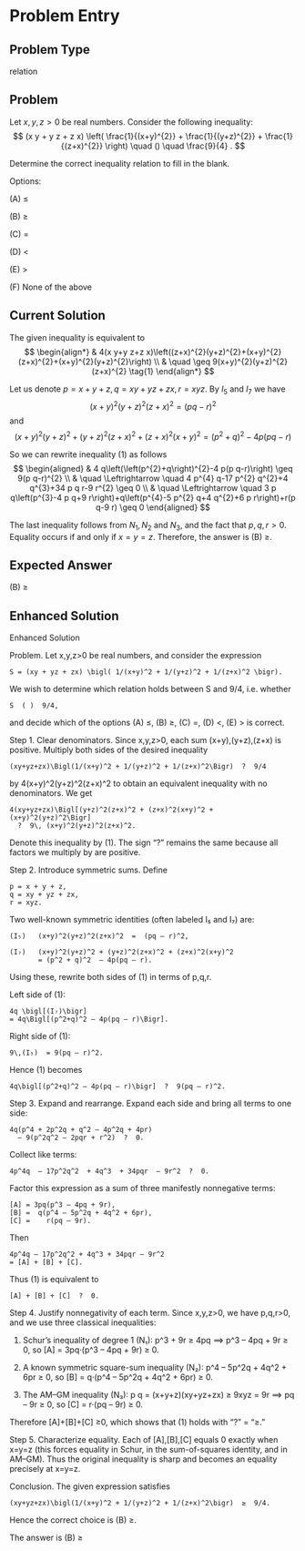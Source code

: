 # Problem Entry

## Problem Type
relation

## Problem
Let $x, y, z > 0$ be real numbers. Consider the following inequality:
$$
(x y + y z + z x) \left( \frac{1}{(x+y)^{2}} + \frac{1}{(y+z)^{2}} + \frac{1}{(z+x)^{2}} \right) \quad () \quad \frac{9}{4} .
$$

Determine the correct inequality relation to fill in the blank.

Options:

(A) $\leq$ 

(B) $\geq$

(C) $=$ 

(D) $<$

(E) $>$

(F) None of the above

## Current Solution
The given inequality is equivalent to
$$
\begin{align*}
& 4(x y+y z+z x)\left((z+x)^{2}(y+z)^{2}+(x+y)^{2}(z+x)^{2}+(x+y)^{2}(y+z)^{2}\right) \\
& \quad \geq 9(x+y)^{2}(y+z)^{2}(z+x)^{2} \tag{1}
\end{align*}
$$

Let us denote $p=x+y+z, q=x y+y z+z x, r=x y z$.
By $I_{5}$ and $I_{7}$ we have
$$
(x+y)^{2}(y+z)^{2}(z+x)^{2}=(p q-r)^{2}
$$
and
$$
(x+y)^{2}(y+z)^{2}+(y+z)^{2}(z+x)^{2}+(z+x)^{2}(x+y)^{2}=\left(p^{2}+q\right)^{2}-4 p(p q-r)
$$

So we can rewrite inequality (1) as follows
$$
\begin{aligned}
& 4 q\left(\left(p^{2}+q\right)^{2}-4 p(p q-r)\right) \geq 9(p q-r)^{2} \\
& \quad \Leftrightarrow \quad 4 p^{4} q-17 p^{2} q^{2}+4 q^{3}+34 p q r-9 r^{2} \geq 0 \\
& \quad \Leftrightarrow \quad 3 p q\left(p^{3}-4 p q+9 r\right)+q\left(p^{4}-5 p^{2} q+4 q^{2}+6 p r\right)+r(p q-9 r) \geq 0
\end{aligned}
$$

The last inequality follows from $N_{1}, N_{2}$ and $N_{3}$, and the fact that $p, q, r>0$. Equality occurs if and only if $x=y=z$. Therefore, the answer is (B) $\geq$.

## Expected Answer
(B) $\geq$

## Enhanced Solution
Enhanced Solution

Problem.  Let x,y,z>0 be real numbers, and consider the expression

    S = (xy + yz + zx) \bigl( 1/(x+y)^2 + 1/(y+z)^2 + 1/(z+x)^2 \bigr).

We wish to determine which relation holds between S and 9/4, i.e. whether

    S  ( )  9/4,

and decide which of the options (A) ≤, (B) ≥, (C) =, (D) <, (E) > is correct.

Step 1. Clear denominators.  Since x,y,z>0, each sum (x+y),(y+z),(z+x) is positive.  Multiply both sides of the desired inequality

    (xy+yz+zx)\Bigl(1/(x+y)^2 + 1/(y+z)^2 + 1/(z+x)^2\Bigr)  ?  9/4

by 4(x+y)^2(y+z)^2(z+x)^2 to obtain an equivalent inequality with no denominators.  We get

    4(xy+yz+zx)\Bigl[(y+z)^2(z+x)^2 + (z+x)^2(x+y)^2 + (x+y)^2(y+z)^2\Bigr]
      ?  9\, (x+y)^2(y+z)^2(z+x)^2.

Denote this inequality by (1).  The sign “?” remains the same because all factors we multiply by are positive.

Step 2. Introduce symmetric sums.  Define

    p = x + y + z,
    q = xy + yz + zx,
    r = xyz.

Two well-known symmetric identities (often labeled I₅ and I₇) are:

    (I₅)   (x+y)^2(y+z)^2(z+x)^2  =  (pq – r)^2,

    (I₇)   (x+y)^2(y+z)^2 + (y+z)^2(z+x)^2 + (z+x)^2(x+y)^2
           = (p^2 + q)^2  – 4p(pq – r).

Using these, rewrite both sides of (1) in terms of p,q,r.

Left side of (1):

    4q \bigl[(I₇)\bigr]
    = 4q\Bigl[(p^2+q)^2 – 4p(pq – r)\Bigr].

Right side of (1):

    9\,(I₅)  = 9(pq – r)^2.

Hence (1) becomes

    4q\bigl[(p^2+q)^2 – 4p(pq – r)\bigr]  ?  9(pq – r)^2.

Step 3. Expand and rearrange.  Expand each side and bring all terms to one side:

    4q(p^4 + 2p^2q + q^2 – 4p^2q + 4pr)
      – 9(p^2q^2 – 2pqr + r^2)  ?  0.

Collect like terms:

    4p^4q  – 17p^2q^2  + 4q^3  + 34pqr  – 9r^2  ?  0.

Factor this expression as a sum of three manifestly nonnegative terms:

    [A] = 3pq(p^3 – 4pq + 9r),
    [B] =  q(p^4 – 5p^2q + 4q^2 + 6pr),
    [C] =    r(pq – 9r).

Then

    4p^4q – 17p^2q^2 + 4q^3 + 34pqr – 9r^2
    = [A] + [B] + [C].

Thus (1) is equivalent to

    [A] + [B] + [C]  ?  0.

Step 4. Justify nonnegativity of each term.  Since x,y,z>0, we have p,q,r>0, and we use three classical inequalities:

  1. Schur’s inequality of degree 1 (N₁):
        p^3 + 9r  ≥ 4pq  ⟹  p^3 – 4pq + 9r  ≥ 0,
     so [A] = 3pq·(p^3 – 4pq + 9r) ≥ 0.

  2. A known symmetric square-sum inequality (N₂):
        p^4 – 5p^2q + 4q^2 + 6pr  ≥ 0,
     so [B] = q·(p^4 – 5p^2q + 4q^2 + 6pr) ≥ 0.

  3. The AM–GM inequality (N₃):
        p q = (x+y+z)(xy+yz+zx)  ≥ 9xyz = 9r  ⟹  pq – 9r ≥ 0,
     so [C] = r·(pq – 9r) ≥ 0.

Therefore [A]+[B]+[C] ≥0, which shows that (1) holds with “?” = “≥.”

Step 5. Characterize equality.  Each of [A],[B],[C] equals 0 exactly when x=y=z (this forces equality in Schur, in the sum-of-squares identity, and in AM–GM).  Thus the original inequality is sharp and becomes an equality precisely at x=y=z.

Conclusion.  The given expression satisfies

    (xy+yz+zx)\bigl(1/(x+y)^2 + 1/(y+z)^2 + 1/(z+x)^2\bigr)  ≥  9/4.

Hence the correct choice is (B) ≥.

The answer is (B) ≥
